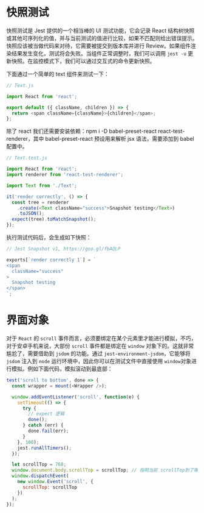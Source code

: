 # 快照测试

快照测试是 Jest 提供的一个相当棒的 UI 测试功能，它会记录 React 结构树快照或其他可序列化的值，并与当前测试的值进行比较，如果不匹配则给出错误提示。快照应该被当做代码来对待，它需要被提交到版本库并进行 Review。如果组件渲染结果发生变化，测试将会失败。当组件正常调整时，我们可以调用 `jest -u` 更新快照。在监控模式下，我们可以通过交互式的命令更新快照。

下面通过一个简单的 text 组件来测试一下：

```js
// Text.js

import React from 'react';

export default ({ className, children }) => {
  return <span className={className}>{children}</span>;
};
```

除了 react 我们还需要安装依赖：npm i -D babel-preset-react react-test-renderer，其中 babel-preset-react 预设用来解析 jsx 语法，需要添加到 babel 配置中。

```js
// Text.test.js

import React from 'react';
import renderer from 'react-test-renderer';

import Text from './Text';

it('render correctly', () => {
  const tree = renderer
    .create(<Text className="success">Snapshot testing</Text>)
    .toJSON();
  expect(tree).toMatchSnapshot();
});
```

执行测试代码后，会生成如下快照：

```js
// Jest Snapshot v1, https://goo.gl/fbAQLP

exports[`render correctly 1`] = `
<span
  className="success"
>
  Snapshot testing
</span>
`;
```

# 界面对象

对于 `React` 的 `scroll` 事件而言，必须要绑定在某个元素里才能进行模拟，不巧，对于安卓手机来说，大部份 `scroll` 事件都是绑定在 `window` 对象下的。这就非常尴尬了，需要借助到 `jsdom` 的功能。通过 `jest-environment-jsdom`，它能够将 `jsdom` 注入到 `node` 运行环境中，因此你可以在测试文件中直接使用 `window`对象进行模拟。例如下面代码，模拟滚动到最底部：

```js
test('scroll to bottom', done => {
  const wrapper = mount(<Wrapper />);

  window.addEventListener('scroll', function(e) {
    setTimeout(() => {
      try {
        // expect 逻辑
        done();
      } catch (err) {
        done.fail(err);
      }
    }, 100);
    jest.runAllTimers();
  });

  let scrollTop = 768;
  window.document.body.scrollTop = scrollTop; // 指明当前 scrollTop到了哪个位置
  window.dispatchEvent(
    new window.Event('scroll', {
      scrollTop: scrollTop
    })
  );
});
```
